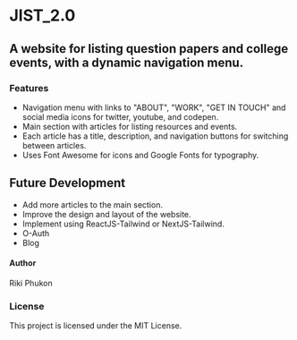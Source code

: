 # JIST_2.0
## A website for listing question papers and college events, with a dynamic navigation menu.

### Features
- Navigation menu with links to "ABOUT", "WORK", "GET IN TOUCH" and social media icons for twitter, youtube, and codepen.
- Main section with articles for listing resources and events.
- Each article has a title, description, and navigation buttons for switching between articles.
- Uses Font Awesome for icons and Google Fonts for typography.

## Future Development
- Add more articles to the main section.
- Improve the design and layout of the website.
- Implement using ReactJS-Tailwind or NextJS-Tailwind.
- O-Auth
- Blog

#### Author
Riki Phukon
### License
This project is licensed under the MIT License.
